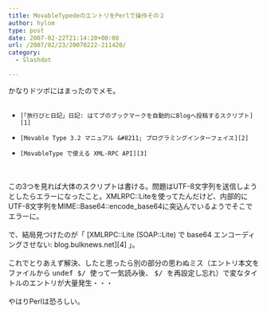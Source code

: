 ```yaml
---
title: MovableTypedeのエントリをPerlで操作その２
author: hylom
type: post
date: 2007-02-22T21:14:20+00:00
url: /2007/02/23/20070222-211420/
category:
  - Slashdot

---
```

かなりドツボにはまったのでメモ。  
</br> 

  *     [「旅行びと日記」日記: はてブのブックマークを自動的にBlogへ投稿するスクリプト][1] 
  *     [Movable Type 3.2 マニュアル &#8211; プログラミングインターフェイス][2] 
  *     [MovableType で使える XML-RPC API][3] 

</br>  
</br>   
この3つを見れば大体のスクリプトは書ける。問題はUTF-8文字列を送信しようとしたらエラーになったこと。XMLRPC::Liteを使ってたんだけど、内部的にUTF-8文字列をMIME::Base64::encode_base64に突込んでいるようでそこでエラーに。</br>  
</br>   
で、結局見つけたのが「   [XMLRPC::Lite (SOAP::Lite) で base64 エンコーディングさせない: blog.bulknews.net][4] 」。</br>  
</br>   
これでとりあえず解決、したと思ったら別の部分の思わぬミス（エントリ本文をファイルから   <tt>undef $/ </tt> 使って一気読み後、   <tt>$/ </tt> を再設定し忘れ）で変なタイトルのエントリが大量発生・・・</br>  
</br>   
やはりPerlは恐ろしい。</br>  
</br>

 [1]: http://tdiary.seesaa.net/article/14158954.html
 [2]: http://www.sixapart.jp/movabletype/manual/3.2/mtmanual_programmatic.html
 [3]: http://www.na.rim.or.jp/~tsupo/program/blogTool/mt_xmlRpc.html
 [4]: http://blog.bulknews.net/mt/archives/001892.html
